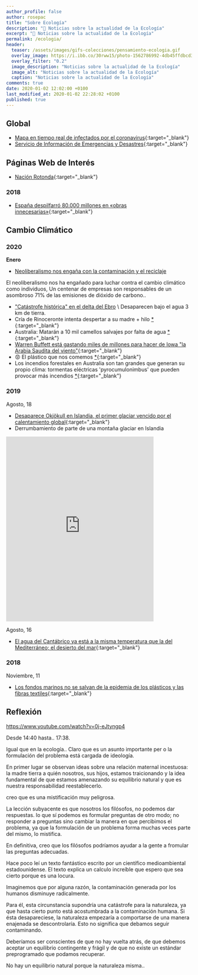 ```yaml
---
author_profile: false
author: rosepac
title: "Sobre Ecología"
description: "🌄 Noticias sobre la actualidad de la Ecología"
excerpt: "🌄 Noticias sobre la actualidad de la Ecología"
permalink: /ecologia/
header:
  teaser: /assets/images/gifs-colecciones/pensamiento-ecologia.gif
  overlay_image: https://i.ibb.co/30rww15/photo-1562786992-4db45ffdbcd3-ixlib-rb-1-2.jpg
  overlay_filter: "0.2"
  image_description: "Noticias sobre la actualidad de la Ecología"
  image_alt: "Noticias sobre la actualidad de la Ecología"
  caption: "Noticias sobre la actualidad de la Ecología"
comments: true
date: 2020-01-02 12:02:00 +0100
last_modified_at: 2020-01-02 22:28:02 +0100
published: true
---
```


## Global

* [Mapa en tiempo real de infectados por el coronavirus](https://gisanddata.maps.arcgis.com/apps/opsdashboard/index.html#/bda7594740fd40299423467b48e9ecf6/){:target="_blank"}
* [Servicio de Información de Emergencias y Desastres](http://hisz.rsoe.hu/){:target="_blank"}

## Páginas Web de Interés

* [Nación Rotonda](http://www.nacionrotonda.com/){:target="_blank"}

### 2018

* [España despilfarró 80.000 millones en «obras innecesarias»](https://elcorreoweb.es/espana/espana-despilfarro-80-000-millones-en-obras-innecesarias-NA4233852){:target="_blank"}

## Cambio Climático

### 2020

**Enero**

* [Neoliberalismo nos engaña con la contaminación y el reciclaje](https://gu.com/p/6p7j6/stw)

El neoliberalismo nos ha engañado para luchar contra el cambio climático como individuos, Un centenar de empresas son responsables de un asombroso 71% de las emisiones de dióxido de carbono..

* ["Catástrofe histórica" en el delta del Ebro](https://www.elconfidencial.com/espana/2020-01-22/delta-del-ebro-desaparece-bajo-agua-borrasca-gloria-332_2422452) \ Desaparecen bajo el agua 3 km de tierra.
* Cría de Rinoceronte intenta despertar a su madre + hilo [*](https://twitter.com/xavieraldekoa/status/1214944890460749824){:target="_blank"}
* Australia: Matarán a 10 mil camellos salvajes por falta de agua [*](https://www.fayerwayer.com/2020/01/australia-mataran-10-mil-camellos){:target="_blank"}
* [Warren Buffett está gastando miles de millones para hacer de Iowa "la Arabia Saudita del viento"](https://markets.businessinsider.com/news/stocks/warren-buffett-berkshire-hathaway-invest-billions-iowa-saudi-arabia-wind-2019-12-1028787852){:target="_blank"}
* 😡 El plástico que nos comemos [*](https://graphics.reuters.com/ENVIRONMENT-PLASTIC/0100B4TF2MQ/index.html){:target="_blank"}
* Los incendios forestales en Australia son tan grandes que generan su propio clima: tormentas eléctricas 'pyrocumulonimbus' que pueden provocar más incendios [*](https://www.businessinsider.sg/australia-bushfires-generate-pyrocumulonimbus-thunderstorm-clouds-2019-12/){:target="_blank"}

### 2019

Agosto, 18
* [Desaparece Okjökull en Islandia, el primer glaciar vencido por el calentamiento global](https://es.gizmodo.com/desaparece-okjokull-el-primer-glaciar-vencido-por-el-c-1837362414){:target="_blank"}
* Derrumbamiento de parte de una montaña glaciar en Islandia

<iframe width="400" height="500" frameborder="0" src="https://www.bbc.com/news/av/embed/p07569gx/49345912"></iframe>

Agosto, 16
* [El agua del Cantábrico ya está a la misma temperatura que la del Mediterráneo; el desierto del mar](https://www.lasexta.com/noticias/ciencia-tecnologia/el-agua-del-cantabrico-a-la-misma-temperatura-que-la-del-mediterraneo_201908165d56bf250cf2f1647b3d4605.html){:target="_blank"}

### 2018

Noviembre, 11
* [Los fondos marinos no se salvan de la epidemia de los plásticos y las fibras textiles](https://www.lavanguardia.com/natural/tu-huella/20181107/452778877165/microplasticos-fibras-textiles-contaminan-fondos-marinos.html){:target="_blank"}

## Reflexión

https://www.youtube.com/watch?v=0j-eJtyngp4

Desde 14:40 hasta.. 17:38.

Igual que en la ecología.. Claro que es un asunto importante per o la formulación del problema está cargada de ideología.

En primer lugar se observan ideas sobre una relación maternal incestuosa: la madre tierra a quién nosotros, sus hijos, estamos traicionando y la idea fundamental de que estamos amenazando su equilibrio natural y que es nuestra responsabilidad reestablecerlo.

creo que es una mistificación muy peligrosa.

La lección subyacente es que nosotros los filósofos, no podemos dar respuestas. lo que sí podemos es formular preguntas de otro modo; no responder a preguntas sino cambiar la manera en que percibimos el problema,  ya que la formulación de un problema forma muchas veces parte del mismo, lo mistifica.

En definitiva, creo que los filósofos podríamos ayudar a la gente a fromular las preguntas adecuadas.

Hace poco leí un texto fantástico escrito por un científico medioambiental estadounidense. El texto explica un calculo increíble que espero que sea cierto porque es una locura.

Imaginemos que por alguna razón, la contaminación generada por los humanos disminuye radicalmente.

Para él, esta circunstancia supondría una catástrofe para la naturaleza, ya que hasta cierto punto está acostumbrada a la contaminación humana. Si ésta desapareciese, la naturaleza empezaría a comportarse de una manera enajenada se descontrolaría. Esto no significa que debamos seguir contaminando.

Deberíamos ser conscientes de que no hay vuelta atrás, de que debemos aceptar un equilibrio contingente y frágil y de que no existe un estándar preprogramado que podamos recuperar.

No hay un equilibrio natural porque la naturaleza misma..
